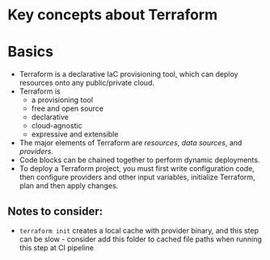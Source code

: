 # Key concepts about Terraform

# Basics

* Terraform is a declarative IaC provisioning tool, which can deploy resources onto any public/private cloud.
* Terraform is 
  * a provisioning tool
  * free and open source
  * declarative
  * cloud-agnostic
  * expressive and extensible
* The major elements of Terraform are _resources_, _data sources_, and _providers_.
* Code blocks can be chained together to perform dynamic deployments.
* To deploy a Terraform project, you must first write configuration code, then configure providers and other input variables, 
  initialize Terraform, plan and then apply changes.

## Notes to consider:
* `terraform init` creates a local cache with provider binary, and this step can be slow - consider add this folder to
  cached file paths when running this step at CI pipeline
